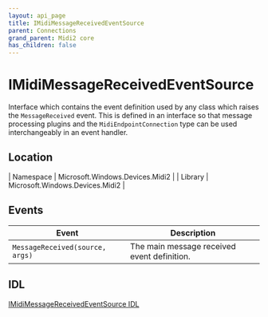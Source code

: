 ```yaml
---
layout: api_page
title: IMidiMessageReceivedEventSource
parent: Connections
grand_parent: Midi2 core
has_children: false
---
```


# IMidiMessageReceivedEventSource

Interface which contains the event definition used by any class which raises the `MessageReceived` event. This is defined in an interface so that message processing plugins and the `MidiEndpointConnection` type can be used interchangeably in an event handler.

## Location

| Namespace | Microsoft.Windows.Devices.Midi2 |
| Library | Microsoft.Windows.Devices.Midi2 |

## Events

| Event | Description |
| -------- | ----------- |
| `MessageReceived(source, args)` | The main message received event definition. |

## IDL

[IMidiMessageReceivedEventSource IDL](https://github.com/microsoft/MIDI/blob/main/src/app-sdk/winrt/IMidiMessageReceivedEventSource.idl)

